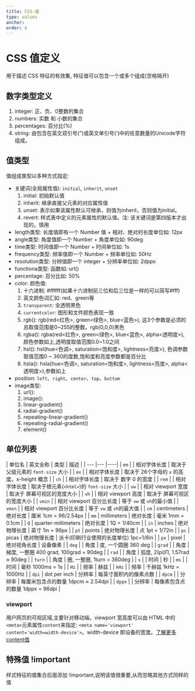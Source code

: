 ```yaml
---
title: CSS-值
type: values
anchor:
order: 4
---
```


# CSS 值定义

用于描述 CSS 特征的有效集, 特征值可以包含一个或多个组成(空格隔开)

## 数字类型定义

1. integer: 正、负、0整数的集合
1. numbers: 实数 和 小数的集合
1. percentages: 百分比(%)
1. string: 由包含在英文双引号(")或英文单引号(')中的任意数量的Unicode字符组成。

## 值类型

值组成类型以多种方式指定:

* 关键词(全局属性值): `initial`, `inherit`, `unset`
  1. initial: 初始默认值
  1. inherit: 继承直接父元素的对应属性值
  1. unset: 表示如果该属性默认可继承，则值为inherit，否则值为initial。
  1. revert: 样式表中定义的元素属性的默认值。注: 该关键词是第四版本才出现的，慎用
* length类型: 长度值即有一个 Number 值 + 相对、绝对的长度单位如: 12px
* angle类型: 角度值即一个 Number + 角度单位如: 90deg
* time类型: 时间值即一个 Number + 时间单位如: 1s
* frequency类型: 频率值即一个 Number + 频率单位如: 50Hz
* resolution类型: 分辨值即一个 integer + 分辨率单位如: 2dppx
* functiona类型: 函数如: url()
* percentage: 百分比如: 50%
* color: 颜色值:
  1. 十六进制: #ffffff(如果十六进制前三位和后三位是一样的可以简写#fff)
  1. 英文颜色词汇如: red、green等
  1. `transparent`: 全透明黑色
  1. `currentcolor`: 图形和文件颜色表现一致
  1. rgb(): rgb(red<红色>, green<绿色>, blue<蓝色>), 这3个参数是必须的且取值范围是0~255的整数。rgb(0,0,0)黑色
  1. rgba(): rgba(red<红色>, green<绿色>, blue<蓝色>, alpha<透明度>), 颜色参数如上,透明度取值范围0.0~1.0之间
  1. hsl(): hsl(hue<色调>, saturation<饱和度>, lightness<亮度>), 色调参数取值范围0 ~ 360的度数,饱和度和亮度参数都是百分比
  1. hsla(): hsla(hue<色调>, saturation<饱和度>, lightness<亮度>, alpha<透明度>),参数如上
* position: `left`、`right`、`center`、`top`、`buttom`
* image类型:
  1. url():
  1. image():
  1. linear-gradient()
  1. radial-gradient()
  1. repeating-linear-gradient()
  1. repeating-radial-gradient()
  1. element()

## 单位列表

| 单位名 | 英文全称 | 类型 | 描述 |
| --- |--- |----|
| `em` | | 相对字体长度 | 取决于 父级元素的 `font-size` 大小 |
| `ex` | | 相对字体长度 | 取决于 26个字母的 `x` 的高度。x-height 概念 |
| `ch` | | 相对字体长度 | 取决于 数字 0 的宽度 |
| `rem` | | 相对字体长度 | 取决于根元素(`<html>`)的 `font-size` 大小 |
| `vw` | | 相对 viewport 宽度 | 取决于 屏幕可视区的宽度大小 |
| `vh` | | 相对 viewport 高度 | 取决于 屏幕可视区的宽度大小 |
| `vmin` | | 相对 viewport 百分比长度 | 等于 `vw` 或 `vh`的最小值 |
| `vmxn` | | 相对 viewport 百分比长度 | 等于 `vw` 或 `vh`的最大值 |
| `cm` | centimeters | 绝对长度 | 厘米 1cm = 96/2.54px |
| `mm` | millimeters | 绝对长度 | 毫米 1mm = 0.1cm |
| `Q` | quarter-millimeters | 绝对长度 | 1Q = 1/40cm |
| `in` | inches | 绝对物理长度 | 英寸 1in = 96px |
| `pt` | points | 绝对物理长度 | 点 1pt = 1/72in |
| `pc` | picas | 绝对物理长度 | 派卡(印刷行业使用的长度单位) 1pc=1/6in |
| `px` | pixel | 绝对视角长度 | 设备像素 |
| `deg` | | 角度 | 度, 一个圆圈 360 deg |
| `grad` | | 角度 | 梯度, 一整圈 400 grad, 100grad = 90deg |
| `rad` | | 角度 | 弧度, 2(pi)Π, 1.57rad ≈ 90deg |
| `turn` | | 角度 | 圈, 一整圈, 1turn = 360deg |
| `s` | | 时间 | 秒 |
| `ms` | | 时间 | 毫秒 1000ms = 1s |
| `Hz` | | 频率 | 赫兹 |
| `kHz` | | 频率  | 千赫兹 1kHz = 1000Hz |
| `dpi` | dot per inch | 分辨率 | 每英寸面积内的像素点数 |
| `dpcm` | | 分辨率 | 每厘米包含点的数量 1dpcm ≈ 2.54dpi |
| `dppx` | | 分辨率 | 每像素包含点的数量 1dppx = 96dpi |

### viewport

用户网页的可视区域,主要针对移动端。viewport 宽高度可以由 HTML 中的`<meta>`元素属性`content`来指定: `<meta name='viewport' content='width=width-device'>`。width-device 即设备的宽度。[了解更多content值](/front-end/HTML/elements/metadata/meta/index#anchor-viewport值)

## 特殊值 !important

样式特征的值集合后面添加 !important,说明该值很重要,从而忽略其他方式同样的值

<!-- ```jsx
import UnitConvert from 'component/CSS/UnitConvert';

ReactDOM.render(<UnitConvert />, mountNode);
``` -->
